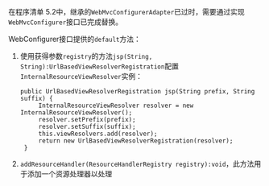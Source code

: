 在程序清单 5.2中，继承的`WebMvcConfigurerAdapter`已过时，需要通过实现`WebMvcConfigurer`接口已完成替换。

WebConfigurer接口提供的`default`方法：
1. 使用获得参数`registry`的方法`jsp(String, String):UrlBasedViewResolverRegistration`配置`InternalResourceViewResolver`实例：
   ```
   public UrlBasedViewResolverRegistration jsp(String prefix, String suffix) {
		InternalResourceViewResolver resolver = new InternalResourceViewResolver();
		resolver.setPrefix(prefix);
		resolver.setSuffix(suffix);
		this.viewResolvers.add(resolver);
		return new UrlBasedViewResolverRegistration(resolver);
	}
   ```
2. `addResourceHandler(ResourceHandlerRegistry registry):void`，此方法用于添加一个资源处理器以处理